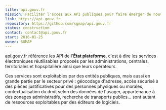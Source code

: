 ```yaml
---
title: api.gouv.fr
mission: Faciliter l'accès aux API publiques pour faire émerger de nouveaux services.
link: https://api.gouv.fr
repository: https://github.com/sgmap/api.gouv.fr
status: construction
contact: contact@api.gouv.fr
start: 2016-01-25
owner: SGMAP
---
```


api.gouv.fr référence les API de l'**État plateforme**, c'est à dire les services électroniques réutilisables proposés par les administrations, centrales, territoriales et hopspitalière ainsi que leurs opérateurs.

Ces services sont exploitables par des entités publiques, mais aussi en grande partie par le secteur privé : géocodage d'adresse, accès sécurisé à des pièces justificatives pour des personnes physiques ou morales, contextualisation du droit selon des données de l'usager, appartenance à des zonages administratifs, recherche de transports publics… sont autant de ressources exploitables par des éditeurs de logiciels.
